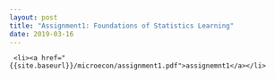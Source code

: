 ```yaml
---
layout: post
title: "Assignment1: Foundations of Statistics Learning"
date: 2019-03-16
---
```

     <li><a href="{{site.baseurl}}/microecon/assignment1.pdf">assignemnt1</a></li>

